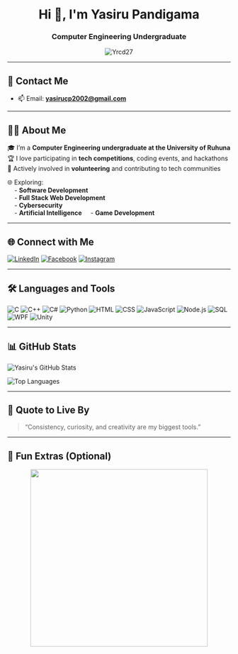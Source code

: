 <h1 align="center">Hi 👋, I'm Yasiru Pandigama</h1>
<h3 align="center">Computer Engineering Undergraduate</h3>

<p align="center">
  <img src="https://komarev.com/ghpvc/?username=Yrcd27&label=Profile%20views&color=0e75b6&style=flat" alt="Yrcd27" />
</p>

---

## 📧 Contact Me

- 📫 Email: **yasirucp2002@gmail.com**

---

## 👨‍💻 About Me

🎓 I’m a **Computer Engineering undergraduate at the University of Ruhuna**  
🏆 I love participating in **tech competitions**, coding events, and hackathons  
🤝 Actively involved in **volunteering** and contributing to tech communities

🌐 Exploring:  
&nbsp;&nbsp;&nbsp;&nbsp;- **Software Development**  
&nbsp;&nbsp;&nbsp;&nbsp;- **Full Stack Web Development**  
&nbsp;&nbsp;&nbsp;&nbsp;- **Cybersecurity**  
&nbsp;&nbsp;&nbsp;&nbsp;- **Artificial Intelligence**
&nbsp;&nbsp;&nbsp;&nbsp;- **Game Development**




---

## 🌐 Connect with Me

[![LinkedIn](https://img.shields.io/badge/LinkedIn-0A66C2?style=flat&logo=linkedin&logoColor=white)](www.linkedin.com/in/yasiru-pandigama-71a960291)
[![Facebook](https://img.shields.io/badge/Facebook-1877F2?style=flat&logo=facebook&logoColor=white)](https://www.facebook.com/share/18sS8KBYWn/)
[![Instagram](https://img.shields.io/badge/Instagram-E4405F?style=flat&logo=instagram&logoColor=white)](https://www.instagram.com/yrcd27/?hl=en)


---

## 🛠️ Languages and Tools

![C](https://img.shields.io/badge/C-00599C?style=flat&logo=c&logoColor=white)
![C++](https://img.shields.io/badge/C++-00599C?style=flat&logo=c%2B%2B&logoColor=white)
![C#](https://img.shields.io/badge/C%23-239120?style=flat&logo=c-sharp&logoColor=white)
![Python](https://img.shields.io/badge/Python-3776AB?style=flat&logo=python&logoColor=white)
![HTML](https://img.shields.io/badge/HTML5-E34F26?style=flat&logo=html5&logoColor=white)
![CSS](https://img.shields.io/badge/CSS3-1572B6?style=flat&logo=css3&logoColor=white)
![JavaScript](https://img.shields.io/badge/JavaScript-F7DF1E?style=flat&logo=javascript&logoColor=black)
![Node.js](https://img.shields.io/badge/Node.js-339933?style=flat&logo=nodedotjs&logoColor=white)
![SQL](https://img.shields.io/badge/SQL-003B57?style=flat&logo=sqlite&logoColor=white)
![WPF](https://img.shields.io/badge/WPF-512BD4?style=flat&logo=windows&logoColor=white)
![Unity](https://img.shields.io/badge/Unity-100000?style=flat&logo=unity&logoColor=white)

---

## 📊 GitHub Stats

![Yasiru's GitHub Stats](https://github-readme-stats.vercel.app/api?username=Yrcd27&show_icons=true&theme=dark&count_private=true)

![Top Languages](https://github-readme-stats.vercel.app/api/top-langs/?username=Yrcd27&layout=compact&theme=dark)

---

## 🎯 Quote to Live By

> “Consistency, curiosity, and creativity are my biggest tools.”

---

## 🎉 Fun Extras (Optional)

<p align="center">
  <img src="https://media.giphy.com/media/qgQUggAC3Pfv687qPC/giphy.gif" width="400"/>
</p>
